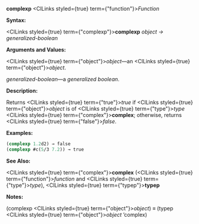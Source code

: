 **complexp** <ClLinks styled={true} term={"function"}><i>Function</i></ClLinks> 



**Syntax:** 



<ClLinks styled={true} term={"complexp"}><b>complexp</b></ClLinks> *object → generalized-boolean* 



**Arguments and Values:** 



<ClLinks styled={true} term={"object"}><i>object</i></ClLinks>—an <ClLinks styled={true} term={"object"}><i>object</i></ClLinks>. 



*generalized-boolean*—a *generalized boolean*. 



**Description:** 



Returns <ClLinks styled={true} term={"true"}><i>true</i></ClLinks> if <ClLinks styled={true} term={"object"}><i>object</i></ClLinks> is of <ClLinks styled={true} term={"type"}><i>type</i></ClLinks> <ClLinks styled={true} term={"complex"}><b>complex</b></ClLinks>; otherwise, returns <ClLinks styled={true} term={"false"}><i>false</i></ClLinks>. 



**Examples:**
```lisp
(complexp 1.2d2) → false 
(complexp #c(5/3 7.2)) → true 
```
**See Also:** 



<ClLinks styled={true} term={"complex"}><b>complex</b></ClLinks> (<ClLinks styled={true} term={"function"}><i>function</i></ClLinks> and <ClLinks styled={true} term={"type"}><i>type</i></ClLinks>), <ClLinks styled={true} term={"typep"}><b>typep</b></ClLinks> 



**Notes:** 



(complexp <ClLinks styled={true} term={"object"}><i>object</i></ClLinks>) *≡* (typep <ClLinks styled={true} term={"object"}><i>object</i></ClLinks> ’complex) 




